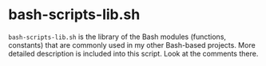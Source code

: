 # bash-scripts-lib.sh

`bash-scripts-lib.sh` is the library of the Bash modules (functions, constants) that are commonly used in my other Bash-based projects.
More detailed description is included into this script. Look at the comments there.

